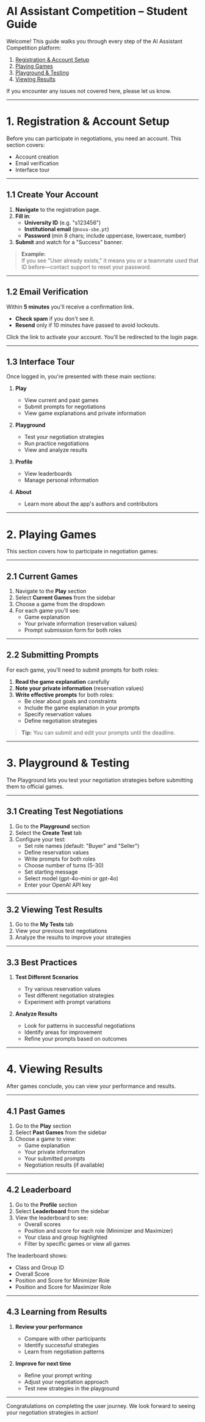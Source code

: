 # AI Assistant Competition – Student Guide

Welcome! This guide walks you through every step of the AI Assistant Competition platform:

1. [Registration & Account Setup](#1-registration--account-setup)
2. [Playing Games](#2-playing-games)
3. [Playground & Testing](#3-playground--testing)
4. [Viewing Results](#4-viewing-results)

If you encounter any issues not covered here, please let us know.

---

# 1. Registration & Account Setup

Before you can participate in negotiations, you need an account. This section covers:

- Account creation  
- Email verification  
- Interface tour  

---

## 1.1 Create Your Account

1. **Navigate** to the registration page.  
2. **Fill in**:
   - **University ID** (e.g. "s123456")  
   - **Institutional email** (`@nova-sbe.pt`)  
   - **Password** (min 8 chars; include uppercase, lowercase, number)  
3. **Submit** and watch for a "Success" banner.

> **Example:**  
> If you see "User already exists," it means you or a teammate used that ID before—contact support to reset your password.

---

## 1.2 Email Verification

Within **5 minutes** you'll receive a confirmation link.  
- **Check spam** if you don't see it.  
- **Resend** only if 10 minutes have passed to avoid lockouts.

Click the link to activate your account. You'll be redirected to the login page.

---

## 1.3 Interface Tour

Once logged in, you're presented with these main sections:

1. **Play**  
   - View current and past games
   - Submit prompts for negotiations
   - View game explanations and private information

2. **Playground**  
   - Test your negotiation strategies
   - Run practice negotiations
   - View and analyze results

3. **Profile**  
   - View leaderboards
   - Manage personal information

4. **About**  
   - Learn more about the app's authors and contributors

---

# 2. Playing Games

This section covers how to participate in negotiation games:

---

## 2.1 Current Games

1. Navigate to the **Play** section
2. Select **Current Games** from the sidebar
3. Choose a game from the dropdown
4. For each game you'll see:
   - Game explanation
   - Your private information (reservation values)
   - Prompt submission form for both roles

---

## 2.2 Submitting Prompts

For each game, you'll need to submit prompts for both roles:

1. **Read the game explanation** carefully
2. **Note your private information** (reservation values)
3. **Write effective prompts** for both roles:
   - Be clear about goals and constraints
   - Include the game explanation in your prompts
   - Specify reservation values
   - Define negotiation strategies

> **Tip:** You can submit and edit your prompts until the deadline.

---

# 3. Playground & Testing

The Playground lets you test your negotiation strategies before submitting them to official games.

---

## 3.1 Creating Test Negotiations

1. Go to the **Playground** section
2. Select the **Create Test** tab
3. Configure your test:
   - Set role names (default: "Buyer" and "Seller")
   - Define reservation values
   - Write prompts for both roles
   - Choose number of turns (5-30)
   - Set starting message
   - Select model (gpt-4o-mini or gpt-4o)
   - Enter your OpenAI API key

---

## 3.2 Viewing Test Results

1. Go to the **My Tests** tab
2. View your previous test negotiations
3. Analyze the results to improve your strategies

---

## 3.3 Best Practices

1. **Test Different Scenarios**
   - Try various reservation values
   - Test different negotiation strategies
   - Experiment with prompt variations

2. **Analyze Results**
   - Look for patterns in successful negotiations
   - Identify areas for improvement
   - Refine your prompts based on outcomes

---

# 4. Viewing Results

After games conclude, you can view your performance and results.

---

## 4.1 Past Games

1. Go to the **Play** section
2. Select **Past Games** from the sidebar
3. Choose a game to view:
   - Game explanation
   - Your private information
   - Your submitted prompts
   - Negotiation results (if available)

---

## 4.2 Leaderboard

1. Go to the **Profile** section
2. Select **Leaderboard** from the sidebar
3. View the leaderboard to see:
   - Overall scores
   - Position and score for each role (Minimizer and Maximizer)
   - Your class and group highlighted
   - Filter by specific games or view all games

The leaderboard shows:
- Class and Group ID
- Overall Score
- Position and Score for Minimizer Role
- Position and Score for Maximizer Role

---

## 4.3 Learning from Results

1. **Review your performance**
   - Compare with other participants
   - Identify successful strategies
   - Learn from negotiation patterns

2. **Improve for next time**
   - Refine your prompt writing
   - Adjust your negotiation approach
   - Test new strategies in the playground

---

Congratulations on completing the user journey. We look forward to seeing your negotiation strategies in action!
